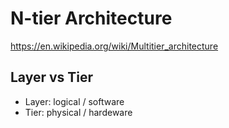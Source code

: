 # N-tier Architecture

<https://en.wikipedia.org/wiki/Multitier_architecture>

## Layer vs Tier

- Layer: logical / software
- Tier: physical / hardeware
